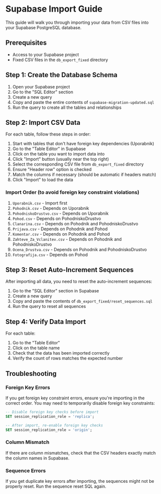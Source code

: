 # Supabase Import Guide

This guide will walk you through importing your data from CSV files into your Supabase PostgreSQL database.

## Prerequisites

-   Access to your Supabase project
-   Fixed CSV files in the `db_export_fixed` directory

## Step 1: Create the Database Schema

1. Open your Supabase project
2. Go to the "SQL Editor" section
3. Create a new query
4. Copy and paste the entire contents of `supabase-migration-updated.sql`
5. Run the query to create all the tables and relationships

## Step 2: Import CSV Data

For each table, follow these steps in order:

1. Start with tables that don't have foreign key dependencies (Uporabnik)
2. Go to the "Table Editor" in Supabase
3. Click on the table you want to import data into
4. Click "Import" button (usually near the top right)
5. Select the corresponding CSV file from `db_export_fixed` directory
6. Ensure "Header row" option is checked
7. Match the columns if necessary (should be automatic if headers match)
8. Click "Import" to load the data

### Import Order (to avoid foreign key constraint violations)

1. `Uporabnik.csv` - Import first
2. `Pohodnik.csv` - Depends on Uporabnik
3. `PohodniskoDrustvo.csv` - Depends on Uporabnik
4. `Pohod.csv` - Depends on PohodniskoDrustvo
5. `Clanarina.csv` - Depends on Pohodnik and PohodniskoDrustvo
6. `Prijava.csv` - Depends on Pohodnik and Pohod
7. `Komentar.csv` - Depends on Pohodnik and Pohod
8. `Zahteve_Za_Vclanitev.csv` - Depends on Pohodnik and PohodniskoDrustvo
9. `Ocena_Drustva.csv` - Depends on Pohodnik and PohodniskoDrustvo
10. `Fotografija.csv` - Depends on Pohod

## Step 3: Reset Auto-Increment Sequences

After importing all data, you need to reset the auto-increment sequences:

1. Go to the "SQL Editor" section in Supabase
2. Create a new query
3. Copy and paste the contents of `db_export_fixed/reset_sequences.sql`
4. Run the query to reset all sequences

## Step 4: Verify Data Import

For each table:

1. Go to the "Table Editor"
2. Click on the table name
3. Check that the data has been imported correctly
4. Verify the count of rows matches the expected number

## Troubleshooting

### Foreign Key Errors

If you get foreign key constraint errors, ensure you're importing in the correct order. You may need to temporarily disable foreign key constraints:

```sql
-- Disable foreign key checks before import
SET session_replication_role = 'replica';

-- After import, re-enable foreign key checks
SET session_replication_role = 'origin';
```

### Column Mismatch

If there are column mismatches, check that the CSV headers exactly match the column names in Supabase.

### Sequence Errors

If you get duplicate key errors after importing, the sequences might not be properly reset. Run the sequence reset SQL again.
